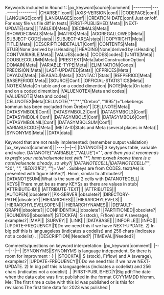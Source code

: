 
Keywords included in Round 1:
|px_keyword|source|comment|
|---------|---------|---------|
|CHARSET|conf||
|AXIS-VERSION|conf||
|CODEPAGE|conf||
|LANGUAGE|conf||
|LANGUAGES|conf||
|CREATION-DATE|conf|Just on/off. For easy file vs file diff in tests|
|FIRST-PUBLISHED|Meta||
|NEXT-UPDATE|stats||
|TABLEID|Meta||
|DECIMALS|Meta||
|SHOWDECIMALS|Meta||
|MATRIX|Meta||
|AGGREGALLOWED|Meta||
|SUBJECT-CODE|stats||
|SUBJECT-AREA|stats||
|COPYRIGHT|Meta||
|TITLE|Meta||
|DESCRIPTIONDEFAULT|Conf||
|CONTENTS|Meta||
|STUB|None|derived by isHeading|
|HEADING|None|derived by isHeading|
|CONTVARIABLE|Meta||
|VALUES|codes||
|CODES|codes||
|UNITS|Meta||
|DOUBLECOLUMN|Meta||
|PRESTEXT|Meta|labelConstructionOption|
|DOMAIN|Meta||
|VARIABLE-TYPE|Meta||
|ELIMINATION|Codes||
|PRECISION|Meta||
|LAST-UPDATED|Stats||
|CFPRICES|Meta||
|DAYADJ|Meta||
|SEASADJ|Meta||
|CONTACT|Stats||
|REFPERIOD|Meta||
|BASEPERIOD|Meta||
|SOURCE|Conf||
|OFFICIAL-STATISTICS|Meta||
|NOTEX|Meta|On table and on a coded dimention|
|NOTE|Meta|On table and on a coded dimention|
|VALUENOTEX|Meta and codes||
|VALUENOTE|Meta and codes||
|CELLNOTEX|Meta|CELLNOTE("\*","\*","Örebro", "1995")="Lekebergs kommun has been excluded from Örebro"|
|CELLNOTE|Meta||
|DATASYMBOL1|Conf||
|DATASYMBOL2|Conf||
|DATASYMBOL3|Conf||
|DATASYMBOL4|Conf||
|DATASYMBOL5|Conf||
|DATASYMBOL6|Conf||
|DATASYMBOLNIL|Conf||
|DATASYMBOLSUM|Conf||
|VARIABLECODE|Meta||
|META-ID|Stats and Meta (several places in Meta)||
|SYNONYMS|Meta||
|DATA|data||


Keyword that are not really implemented:
(remember output validation)
|px_keyword|comment||
|----|--|--|
|DATANOTE||3 keytypes table, variable and value. DATANOTE("VARIABLE","VALUE")="*", and then you it recomends to prefix your note/valuenote text with "\*", hmm pxweb knows there is a note/valuenote already, so why?|
|DATANOTECELL||DATANOTECELL("*", "20", "*", "BE0101F2", "*")="Ae" . Subkeys are from CODES. text(Ae) is presented with figure 56Ae(?).  Hmm, similar to attributes?|
|DATANOTESUM||What is the sum of 2 cells with DATANOTECELL|
|KEYS||There must be as many KEYSs as there are values in stub|
|ATTRIBUTE-ID|||
|ATTRIBUTE-TEXT|||
|ATTRIBUTES|||
|AUTOPEN||obsolete?|
|PX-SERVER||obsolete?|
|DIRECTORY-PATH||obsolete?|
|HIERARCHIES|||
|HIERARCHYLEVELS|||
|HIERARCHYLEVELSOPEN|||
|HIERARCHYNAMES|||
|DEFAULT-GRAPH||obsolete?|
|CONFIDENTIAL||obsolete?|
|PARTITIONED||obsolete?|
|ROUNDING||obsolete?|
|STOCKFA|| S (stock), F(flow) and A (average), examples?|
|MAP|||
|SURVEY|||
|LINK|||
|DATABASE|||
|INFOFILE|||
|INFO|||
|UPDATE-FREQUENCY||1)Do we need this if we have NEXT-UPDATE. 2) In big pdf this is languageless (indicates a codelist) and 256 chars (indicates not a codelist) .|
|DESCRIPTION||Needed?|
|TIMEVAL||Needed?|

Comments/questions on keyword interpretation:
|px_keyword|comment||
|----|--|--|
|SYNONYMS||SYNONYMS is language independent. So there is room for improvment :-) |
|STOCKFA|| S (stock), F(flow) and A (average), examples?|
|UPDATE-FREQUENCY||1)Do we need this if we have NEXT-UPDATE. 2) In big pdf this is languageless (indicates a codelist) and 256 chars (indicates not a codelist) .|
|FIRST-PUBLISHED|Y|Big pdf:The date when the data cube was first published in the format CCYYMMDD hh:mm. Me: The first time a cube with this id was published or is this for revisions:The first time data for 2023 was pulished  |
